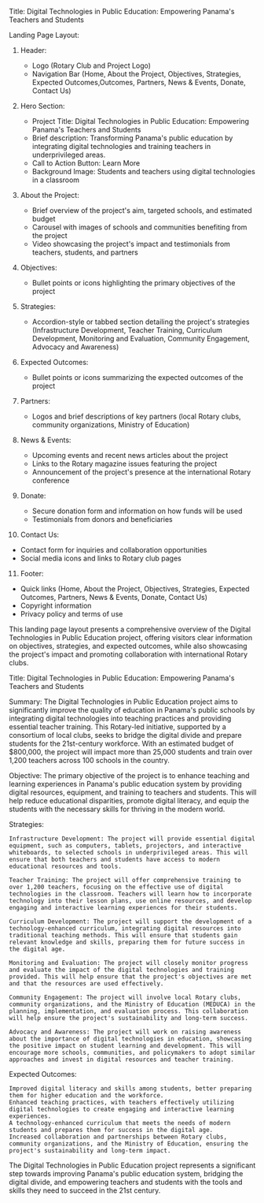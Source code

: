 Title: Digital Technologies in Public Education: Empowering Panama's Teachers and Students

Landing Page Layout:

1. Header:
   - Logo (Rotary Club and Project Logo)
   - Navigation Bar (Home, About the Project, Objectives, Strategies, Expected Outcomes,Outcomes, Partners, News & Events, Donate, Contact Us)

2. Hero Section:
   - Project Title: Digital Technologies in Public Education: Empowering Panama's Teachers and Students
   - Brief description: Transforming Panama's public education by integrating digital technologies and training teachers in underprivileged areas.
   - Call to Action Button: Learn More
   - Background Image: Students and teachers using digital technologies in a classroom

3. About the Project:
   - Brief overview of the project's aim, targeted schools, and estimated budget
   - Carousel with images of schools and communities benefiting from the project
   - Video showcasing the project's impact and testimonials from teachers, students, and partners

4. Objectives:
   - Bullet points or icons highlighting the primary objectives of the project

5. Strategies:
   - Accordion-style or tabbed section detailing the project's strategies (Infrastructure Development, Teacher Training, Curriculum Development, Monitoring and Evaluation, Community Engagement, Advocacy and Awareness)

6. Expected Outcomes:
   - Bullet points or icons summarizing the expected outcomes of the project

7. Partners:
   - Logos and brief descriptions of key partners (local Rotary clubs, community organizations, Ministry of Education)

8. News & Events:
   - Upcoming events and recent news articles about the project
   - Links to the Rotary magazine issues featuring the project
   - Announcement of the project's presence at the international Rotary conference

9. Donate:
   - Secure donation form and information on how funds will be used
   - Testimonials from donors and beneficiaries

10. Contact Us:
   - Contact form for inquiries and collaboration opportunities
   - Social media icons and links to Rotary club pages

11. Footer:
   - Quick links (Home, About the Project, Objectives, Strategies, Expected Outcomes, Partners, News & Events, Donate, Contact Us)
   - Copyright information
   - Privacy policy and terms of use

This landing page layout presents a comprehensive overview of the Digital Technologies in Public Education project, offering visitors clear information on objectives, strategies, and expected outcomes, while also showcasing the project's impact and promoting collaboration with international Rotary clubs.





Title: Digital Technologies in Public Education: Empowering Panama's Teachers and Students

Summary:
The Digital Technologies in Public Education project aims to significantly improve the quality of education in Panama's public schools by integrating digital technologies into teaching practices and providing essential teacher training. This Rotary-led initiative, supported by a consortium of local clubs, seeks to bridge the digital divide and prepare students for the 21st-century workforce. With an estimated budget of $800,000, the project will impact more than 25,000 students and train over 1,200 teachers across 100 schools in the country.

Objective:
The primary objective of the project is to enhance teaching and learning experiences in Panama's public education system by providing digital resources, equipment, and training to teachers and students. This will help reduce educational disparities, promote digital literacy, and equip the students with the necessary skills for thriving in the modern world.

Strategies:

    Infrastructure Development: The project will provide essential digital equipment, such as computers, tablets, projectors, and interactive whiteboards, to selected schools in underprivileged areas. This will ensure that both teachers and students have access to modern educational resources and tools.

    Teacher Training: The project will offer comprehensive training to over 1,200 teachers, focusing on the effective use of digital technologies in the classroom. Teachers will learn how to incorporate technology into their lesson plans, use online resources, and develop engaging and interactive learning experiences for their students.

    Curriculum Development: The project will support the development of a technology-enhanced curriculum, integrating digital resources into traditional teaching methods. This will ensure that students gain relevant knowledge and skills, preparing them for future success in the digital age.

    Monitoring and Evaluation: The project will closely monitor progress and evaluate the impact of the digital technologies and training provided. This will help ensure that the project's objectives are met and that the resources are used effectively.

    Community Engagement: The project will involve local Rotary clubs, community organizations, and the Ministry of Education (MEDUCA) in the planning, implementation, and evaluation process. This collaboration will help ensure the project's sustainability and long-term success.

    Advocacy and Awareness: The project will work on raising awareness about the importance of digital technologies in education, showcasing the positive impact on student learning and development. This will encourage more schools, communities, and policymakers to adopt similar approaches and invest in digital resources and teacher training.

Expected Outcomes:

    Improved digital literacy and skills among students, better preparing them for higher education and the workforce.
    Enhanced teaching practices, with teachers effectively utilizing digital technologies to create engaging and interactive learning experiences.
    A technology-enhanced curriculum that meets the needs of modern students and prepares them for success in the digital age.
    Increased collaboration and partnerships between Rotary clubs, community organizations, and the Ministry of Education, ensuring the project's sustainability and long-term impact.

The Digital Technologies in Public Education project represents a significant step towards improving Panama's public education system, bridging the digital divide, and empowering teachers and students with the tools and skills they need to succeed in the 21st century.